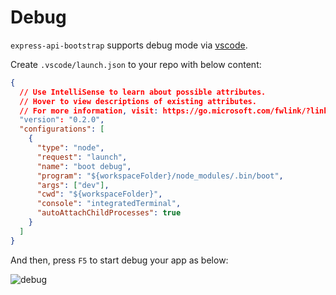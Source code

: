# Debug

`express-api-bootstrap` supports debug mode via [vscode](https://code.visualstudio.com/).

Create `.vscode/launch.json` to your repo with below content:

```json
{
  // Use IntelliSense to learn about possible attributes.
  // Hover to view descriptions of existing attributes.
  // For more information, visit: https://go.microsoft.com/fwlink/?linkid=830387
  "version": "0.2.0",
  "configurations": [
    {
      "type": "node",
      "request": "launch",
      "name": "boot debug",
      "program": "${workspaceFolder}/node_modules/.bin/boot",
      "args": ["dev"],
      "cwd": "${workspaceFolder}",
      "console": "integratedTerminal",
      "autoAttachChildProcesses": true
    }
  ]
}
```

And then, press `F5` to start debug your app as below:

<img :src="$withBase('/debug.gif')" alt="debug">
